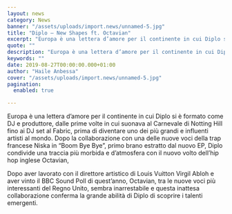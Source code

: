 ```yaml
---
layout: news
category: News
banner: "/assets/uploads/import.news/unnamed-5.jpg"
title: "Diplo – New Shapes ft. Octavian"
excerpt: "Europa è una lettera d’amore per il continente in cui Diplo si è formato come DJ e produttore, dalle prime volte in cui suonava al Carnevale di Notting Hill fino ai DJ set al Fabric, prima di diventare uno dei più grandi e influenti artisti al mondo. Dopo la collaborazione con una delle nuove voci [&hellip"
quote: ""
description: "Europa è una lettera d’amore per il continente in cui Diplo si è formato come DJ e produttore, dalle prime volte in cui suonava al Carnevale di Notting Hill fino ai DJ set al Fabric, prima di diventare uno dei più grandi e influenti artisti al mondo. Dopo la collaborazione con una delle nuove voci [&hellip"
keywords: ""
date: 2019-08-27T00:00:00.000+01:00
author: "Haile Anbessa"
cover: "/assets/uploads/import.news/unnamed-5.jpg"
pagination:
  enabled: true

---
```


Europa è una lettera d’amore per il continente in cui Diplo si è formato come DJ e produttore, dalle prime volte in cui suonava al Carnevale di Notting Hill fino ai DJ set al Fabric, prima di diventare uno dei più grandi e influenti artisti al mondo. Dopo la collaborazione con una delle nuove voci della trap francese Niska in “Boom Bye Bye”, primo brano estratto dal nuovo EP, Diplo condivide una traccia più morbida e d’atmosfera con il nuovo volto dell’hip hop inglese Octavian,

Dopo aver lavorato con il direttore artistico di Louis Vuitton Virgil Abloh e aver vinto il BBC Sound Poll di quest’anno, Octavian, tra le nuove voci più interessanti del Regno Unito, sembra inarrestabile e questa inattesa collaborazione conferma la grande abilità di Diplo di scoprire i talenti emergenti.